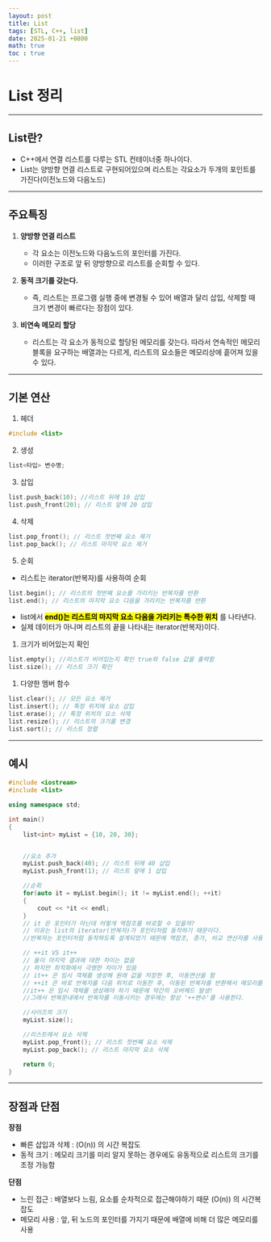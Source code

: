 ```yaml
---
layout: post
title: List
tags: [STL, C++, list]
date: 2025-01-21 +0800
math: true
toc : true
---
```




# List 정리


****


## List란?
- C++에서 연결 리스트를 다루는 STL 컨테이너중 하나이다.
- List는 양방향 연결 리스트로 구현되어있으며 리스트는 각요소가 두개의 포인트를 가진다(이전노드와 다음노드)


****

## 주요특징
1. **양방향 연결 리스트**
   - 각 요소는 이전노드와 다음노드의 포인터를 가진다.
   - 이러한 구조로 앞 뒤 양방향으로 리스트를 순회할 수 있다.

2. **동적 크기를 갖는다.**
   - 즉, 리스트는 프로그램 실행 중에 변경될 수 있어 배열과 달리 삽입, 삭제할 때 크기 변경이 빠르다는 장점이 있다.

3. **비연속 메모리 할당**
   - 리스트는 각 요소가 동적으로 할당된 메모리를 갖는다. 따라서 연속적인 메모리 블록을 요구하는 배열과는 다르게, 리스트의 요소들은 메모리상에 흩어져 있을 수 있다.
  

****


## 기본 연산
1. 헤더
```cpp
#include <list>
```

2. 생성
```cpp
list<타입> 변수명;
```

3. 삽입
```cpp
list.push_back(10); //리스트 뒤에 10 삽입
list.push_front(20); // 리스트 앞에 20 삽입
```

4. 삭제
```cpp
list.pop_front(); // 리스트 첫번째 요소 제거
list.pop_back(); // 리스트 마지막 요소 제거
```

5. 순회
- 리스트는 iterator(반복자)를 사용하여 순회
```cpp
list.begin(); // 리스트의 첫번째 요소를 가리키는 반복자를 반환
list.end(); // 리스트의 마지막 요소 다음을 가리키는 반복자를 반환
```

- list에서 **<mark>end()는 리스트의 마지막 요소 다음을 가리키는 특수한 위치</mark>** 를 나타낸다.
- 실제 데이터가 아니며 리스트의 끝을 나타내는 iterator(반복자)이다.

1. 크기가 비어있는지 확인
```cpp
list.empty(); //리스트가 비어있는지 확인 true와 false 값을 출력함
list.size(); // 리스트 크기 확인
```

1. 다양한 멤버 함수
```cpp
list.clear(); // 모든 요소 제거
list.insert(); // 특정 위치에 요소 삽입
list.erase(); // 특정 위치의 요소 삭제
list.resize(); // 리스트의 크기를 변경
list.sort(); // 리스트 정렬
```


****


## 예시
```cpp
#include <iostream>
#include <list>

using namespace std;

int main()
{
    list<int> myList = {10, 20, 30};


    //요소 추가
    myList.push_back(40); // 리스트 뒤에 40 삽입
    myList.push_front(1); // 리스트 앞에 1 삽입

    //순회
    for(auto it = myList.begin(); it != myList.end(); ++it)
    {
        cout << *it << endl;
    }
    // it 은 포인터가 아닌데 어떻게 역참조를 바로할 수 있을까?
    // 이유는 list의 iterator(반복자)가 포인터처럼 동작하기 때문이다.
    //반복자는 포인터처럼 동작하도록 설계되었기 때문에 역참조, 증가, 비교 연산자를 사용 가능하다

    // ++it VS it++
    // 둘이 마지막 결과에 대한 차이는 없음
    // 하지만 최적화에서 극명한 차이가 있음
    // it++ 은 임시 객체를 생성해 원래 값을 저장한 후, 이동연산을 함
    // ++it 은 바로 반복자를 다음 위치로 이동한 후, 이동된 반복자를 반환해서 메모리를 사용하지 않음
    //it++ 은 임시 객체를 생성해야 하기 때문에 약간의 오버헤드 발생! 
    //그래서 반복문내에서 반복자를 이동시키는 경우에는 항상 '++변수'를 사용한다.

    //사이즈의 크기
    myList.size();

    //리스트에서 요소 삭제
    myList.pop_front(); // 리스트 첫번째 요소 삭제
    myList.pop_back(); // 리스트 마지막 요소 삭제

    return 0;
}


```


****


## 장점과 단점
**장점**
- 빠른 삽입과 삭제 : \(O(n\)) 의 시간 복잡도
- 동적 크기 : 메모리 크기를 미리 알지 못하는 경우에도 유동적으로 리스트의 크기를 조정 가능함


**단점**
- 느린 접근 : 배열보다 느림, 요소를 순차적으로 접근해야하기 때문 \(O(n\)) 의 시간복잡도
- 메모리 사용 : 앞, 뒤 노드의 포인터를 가지기 때문에 배열에 비해 더 많은 메모리를 사용
  